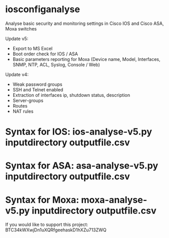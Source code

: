 # iosconfiganalyse
Analyse basic security and monitoring settings in Cisco IOS and Cisco ASA, Moxa switches

Update v5:
- Export to MS Excel
- Boot order check for IOS / ASA
- Basic parameters reporting for Moxa (Device name, Model, Interfaces, SNMP, NTP, ACL, Syslog, Console / Web)

Update v4:
- Weak password groups
- SSH and Telnet enabled
- Extraction of interfaces ip, shutdown status, description
- Server-groups
- Routes
- NAT rules

# Syntax for IOS: ios-analyse-v5.py inputdirectory outputfile.csv
# Syntax for ASA: asa-analyse-v5.py inputdirectory outputfile.csv
# Syntax for Moxa: moxa-analyse-v5.py inputdirectory outputfile.csv

If you would like to support this project: BTC34kWXwjDn1uXQRfgeehaskD1hXZu713ZWQ
